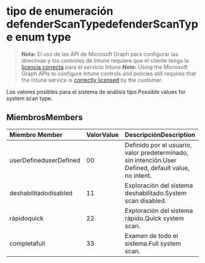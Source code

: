 # <a name="defenderscantype-enum-type"></a><span data-ttu-id="ba1f3-101">tipo de enumeración defenderScanType</span><span class="sxs-lookup"><span data-stu-id="ba1f3-101">defenderScanType enum type</span></span>

> <span data-ttu-id="ba1f3-102">**Nota:** El uso de las API de Microsoft Graph para configurar las directivas y los controles de Intune requiere que el cliente tenga la [licencia correcta](https://go.microsoft.com/fwlink/?linkid=839381) para el servicio Intune.</span><span class="sxs-lookup"><span data-stu-id="ba1f3-102">**Note:** Using the Microsoft Graph APIs to configure Intune controls and policies still requires that the Intune service is [correctly licensed](https://go.microsoft.com/fwlink/?linkid=839381) by the customer.</span></span>

<span data-ttu-id="ba1f3-103">Los valores posibles para el sistema de análisis tipo.</span><span class="sxs-lookup"><span data-stu-id="ba1f3-103">Possible values for system scan type.</span></span>
## <a name="members"></a><span data-ttu-id="ba1f3-104">Miembros</span><span class="sxs-lookup"><span data-stu-id="ba1f3-104">Members</span></span>
|<span data-ttu-id="ba1f3-105">Miembro	</span><span class="sxs-lookup"><span data-stu-id="ba1f3-105">Member</span></span>|<span data-ttu-id="ba1f3-106">Valor</span><span class="sxs-lookup"><span data-stu-id="ba1f3-106">Value</span></span>|<span data-ttu-id="ba1f3-107">Descripción</span><span class="sxs-lookup"><span data-stu-id="ba1f3-107">Description</span></span>|
|:---|:---|:---|
|<span data-ttu-id="ba1f3-108">userDefined</span><span class="sxs-lookup"><span data-stu-id="ba1f3-108">userDefined</span></span>|<span data-ttu-id="ba1f3-109">0</span><span class="sxs-lookup"><span data-stu-id="ba1f3-109">0</span></span>|<span data-ttu-id="ba1f3-110">Definido por el usuario, valor predeterminado, sin intención.</span><span class="sxs-lookup"><span data-stu-id="ba1f3-110">User Defined, default value, no intent.</span></span>|
|<span data-ttu-id="ba1f3-111">deshabilitado</span><span class="sxs-lookup"><span data-stu-id="ba1f3-111">disabled</span></span>|<span data-ttu-id="ba1f3-112">1</span><span class="sxs-lookup"><span data-stu-id="ba1f3-112">1</span></span>|<span data-ttu-id="ba1f3-113">Exploración del sistema deshabilitado.</span><span class="sxs-lookup"><span data-stu-id="ba1f3-113">System scan disabled.</span></span>|
|<span data-ttu-id="ba1f3-114">rápido</span><span class="sxs-lookup"><span data-stu-id="ba1f3-114">quick</span></span>|<span data-ttu-id="ba1f3-115">2</span><span class="sxs-lookup"><span data-stu-id="ba1f3-115">2</span></span>|<span data-ttu-id="ba1f3-116">Exploración del sistema rápido.</span><span class="sxs-lookup"><span data-stu-id="ba1f3-116">Quick system scan.</span></span>|
|<span data-ttu-id="ba1f3-117">completa</span><span class="sxs-lookup"><span data-stu-id="ba1f3-117">full</span></span>|<span data-ttu-id="ba1f3-118">3</span><span class="sxs-lookup"><span data-stu-id="ba1f3-118">3</span></span>|<span data-ttu-id="ba1f3-119">Examen de todo el sistema.</span><span class="sxs-lookup"><span data-stu-id="ba1f3-119">Full system scan.</span></span>|



